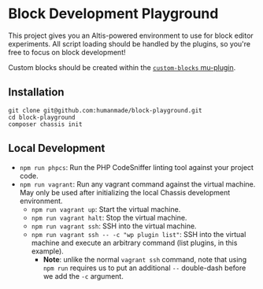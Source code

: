 # Block Development Playground

This project gives you an Altis-powered environment to use for block editor experiments. All script loading should be handled by the plugins, so you're free to focus on block development!

Custom blocks should be created within the [`custom-blocks` mu-plugin](./content/mu-plugins/custom-blocks).

## Installation

```
git clone git@github.com:humanmade/block-playground.git
cd block-playground
composer chassis init
```

## Local Development

- `npm run phpcs`: Run the PHP CodeSniffer linting tool against your project code.
- `npm run vagrant`: Run any vagrant command against the virtual machine. May only be used after initializing the local Chassis development environment.
  - `npm run vagrant up`: Start the virtual machine.
  - `npm run vagrant halt`: Stop the virtual machine.
  - `npm run vagrant ssh`: SSH into the virtual machine.
  - `npm run vagrant ssh -- -c "wp plugin list"`: SSH into the virtual machine and execute an arbitrary command (list plugins, in this example).
    - **Note**: unlike the normal `vagrant ssh` command, note that using `npm run` requires us to put an additional `--` double-dash before we add the `-c` argument.
